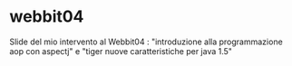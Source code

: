 # webbit04
Slide del mio intervento al Webbit04 : "introduzione alla programmazione aop con aspectj" e "tiger nuove caratteristiche per java 1.5"
